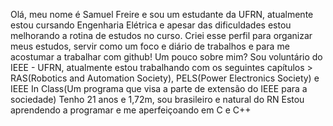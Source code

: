 Olá, meu nome é Samuel Freire e sou um estudante da UFRN, atualmente estou cursando Engenharia Elétrica e apesar das dificuldades estou melhorando a rotina de estudos no curso.
Criei esse perfil para organizar meus estudos, servir como um foco e diário de trabalhos e para me acostumar a trabalhar com github!
Um pouco sobre mim? Sou voluntário do IEEE - UFRN, atualmente estou trabalhando com os seguintes capítulos > RAS(Robotics and Automation Society), PELS(Power Electronics Society) e IEEE In Class(Um programa que visa a parte de extensão do IEEE para a sociedade)
Tenho 21 anos e 1,72m, sou brasileiro e natural do RN
Estou aprendendo a programar e me aperfeiçoando em C e C++ 
